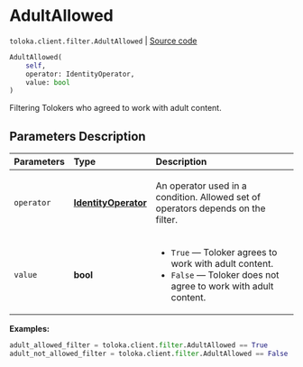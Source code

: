 # AdultAllowed
`toloka.client.filter.AdultAllowed` | [Source code](https://github.com/Toloka/toloka-kit/blob/v1.2.1/src/client/filter.py#L317)

```python
AdultAllowed(
    self,
    operator: IdentityOperator,
    value: bool
)
```

Filtering Tolokers who agreed to work with adult content.

## Parameters Description

| Parameters | Type | Description |
| :----------| :----| :-----------|
`operator`|**[IdentityOperator](toloka.client.primitives.operators.IdentityOperator.md)**|<p>An operator used in a condition. Allowed set of operators depends on the filter.</p>
`value`|**bool**|<ul> <li>`True` — Toloker agrees to work with adult content.</li> <li>`False` — Toloker does not agree to work with adult content.</li> </ul>

**Examples:**


```python
adult_allowed_filter = toloka.client.filter.AdultAllowed == True
adult_not_allowed_filter = toloka.client.filter.AdultAllowed == False
```
